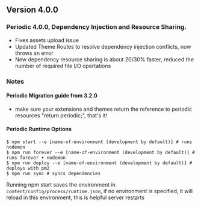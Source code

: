 ## Version 4.0.0

### Periodic 4.0.0, Dependency Injection and Resource Sharing. 
 * Fixes assets upload issue
 * Updated Theme Routes to resolve dependency injection conflicts, now throws an error
 * New dependency resource sharing is about 20/30% faster, reduced the number of required file I/O opertations

### Notes
#### Periodic Migration guide from 3.2.0
 * make sure your extensions and themes return the reference to periodic resources "return periodic;", that's it!

#### Periodic Runtime Options
```
$ npm start --e [name-of-environment (development by default)] # runs nodemon
$ npm run forever --e [name-of-environment (development by default)] # runs forever + nodemon
$ npm run deploy --e [name-of-environment (development by default)] # deploys with pm2
$ npm run sync # syncs dependencies
```
Running npm start saves the environment in `content/config/process/runtime.json`, if no environment is specified, it will reload in this environment, this is helpful server restarts